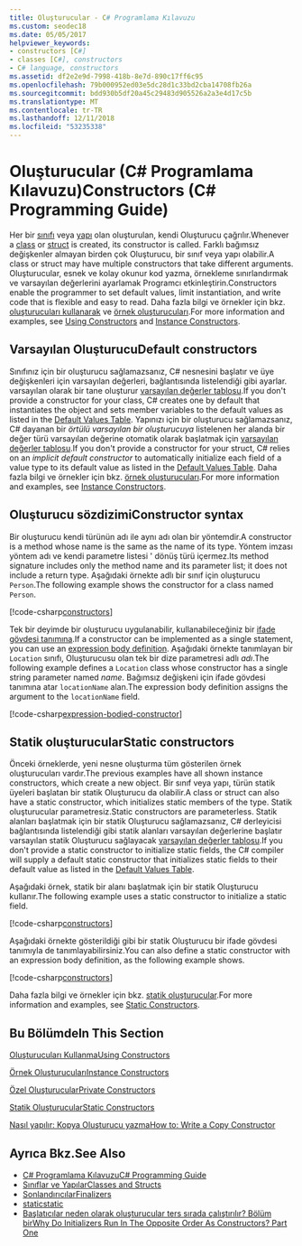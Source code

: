 ```yaml
---
title: Oluşturucular - C# Programlama Kılavuzu
ms.custom: seodec18
ms.date: 05/05/2017
helpviewer_keywords:
- constructors [C#]
- classes [C#], constructors
- C# language, constructors
ms.assetid: df2e2e9d-7998-418b-8e7d-890c17ff6c95
ms.openlocfilehash: 79b000952ed03e5dc28d1c33bd2cba14708fb26a
ms.sourcegitcommit: bdd930b5df20a45c29483d905526a2a3e4d17c5b
ms.translationtype: MT
ms.contentlocale: tr-TR
ms.lasthandoff: 12/11/2018
ms.locfileid: "53235338"
---
```

# <a name="constructors-c-programming-guide"></a><span data-ttu-id="d8dce-102">Oluşturucular (C# Programlama Kılavuzu)</span><span class="sxs-lookup"><span data-stu-id="d8dce-102">Constructors (C# Programming Guide)</span></span>
<span data-ttu-id="d8dce-103">Her bir [sınıfı](../../../csharp/language-reference/keywords/class.md) veya [yapı](../../../csharp/language-reference/keywords/struct.md) olan oluşturulan, kendi Oluşturucu çağrılır.</span><span class="sxs-lookup"><span data-stu-id="d8dce-103">Whenever a [class](../../../csharp/language-reference/keywords/class.md) or [struct](../../../csharp/language-reference/keywords/struct.md) is created, its constructor is called.</span></span> <span data-ttu-id="d8dce-104">Farklı bağımsız değişkenler almayan birden çok Oluşturucu, bir sınıf veya yapı olabilir.</span><span class="sxs-lookup"><span data-stu-id="d8dce-104">A class or struct may have multiple constructors that take different arguments.</span></span> <span data-ttu-id="d8dce-105">Oluşturucular, esnek ve kolay okunur kod yazma, örnekleme sınırlandırmak ve varsayılan değerlerini ayarlamak Programcı etkinleştirin.</span><span class="sxs-lookup"><span data-stu-id="d8dce-105">Constructors enable the programmer to set default values, limit instantiation, and write code that is flexible and easy to read.</span></span> <span data-ttu-id="d8dce-106">Daha fazla bilgi ve örnekler için bkz. [oluşturucuları kullanarak](../../../csharp/programming-guide/classes-and-structs/using-constructors.md) ve [örnek oluşturucuları](../../../csharp/programming-guide/classes-and-structs/instance-constructors.md).</span><span class="sxs-lookup"><span data-stu-id="d8dce-106">For more information and examples, see [Using Constructors](../../../csharp/programming-guide/classes-and-structs/using-constructors.md) and [Instance Constructors](../../../csharp/programming-guide/classes-and-structs/instance-constructors.md).</span></span>  

## <a name="default-constructors"></a><span data-ttu-id="d8dce-107">Varsayılan Oluşturucu</span><span class="sxs-lookup"><span data-stu-id="d8dce-107">Default constructors</span></span>
  
<span data-ttu-id="d8dce-108">Sınıfınız için bir oluşturucu sağlamazsanız, C# nesnesini başlatır ve üye değişkenleri için varsayılan değerleri, bağlantısında listelendiği gibi ayarlar. varsayılan olarak bir tane oluşturur [varsayılan değerler tablosu](../../../csharp/language-reference/keywords/default-values-table.md).</span><span class="sxs-lookup"><span data-stu-id="d8dce-108">If you don't provide a constructor for your class, C# creates one by default that instantiates the object and sets member variables to the default values as listed in the [Default Values Table](../../../csharp/language-reference/keywords/default-values-table.md).</span></span> <span data-ttu-id="d8dce-109">Yapınızı için bir oluşturucu sağlamazsanız, C# dayanan bir *örtülü varsayılan bir oluşturucuya* listelenen her alanda bir değer türü varsayılan değerine otomatik olarak başlatmak için [varsayılan değerler tablosu](../../../csharp/language-reference/keywords/default-values-table.md).</span><span class="sxs-lookup"><span data-stu-id="d8dce-109">If you don't provide a constructor for your struct, C# relies on an *implicit default constructor* to automatically initialize each field of a value type to its default value as listed in the [Default Values Table](../../../csharp/language-reference/keywords/default-values-table.md).</span></span> <span data-ttu-id="d8dce-110">Daha fazla bilgi ve örnekler için bkz. [örnek oluşturucuları](../../../csharp/programming-guide/classes-and-structs/instance-constructors.md).</span><span class="sxs-lookup"><span data-stu-id="d8dce-110">For more information and examples, see [Instance Constructors](../../../csharp/programming-guide/classes-and-structs/instance-constructors.md).</span></span>  

## <a name="constructor-syntax"></a><span data-ttu-id="d8dce-111">Oluşturucu sözdizimi</span><span class="sxs-lookup"><span data-stu-id="d8dce-111">Constructor syntax</span></span>

<span data-ttu-id="d8dce-112">Bir oluşturucu kendi türünün adı ile aynı adı olan bir yöntemdir.</span><span class="sxs-lookup"><span data-stu-id="d8dce-112">A constructor is a method whose name is the same as the name of its type.</span></span> <span data-ttu-id="d8dce-113">Yöntem imzası yöntem adı ve kendi parametre listesi ' dönüş türü içermez.</span><span class="sxs-lookup"><span data-stu-id="d8dce-113">Its method signature includes only the method name and its parameter list; it does not include a return type.</span></span> <span data-ttu-id="d8dce-114">Aşağıdaki örnekte adlı bir sınıf için oluşturucu `Person`.</span><span class="sxs-lookup"><span data-stu-id="d8dce-114">The following example shows the constructor for a class named `Person`.</span></span>

[!code-csharp[constructors](../../../../samples/snippets/csharp/programming-guide/classes-and-structs/constructors1.cs#1)]  

<span data-ttu-id="d8dce-115">Tek bir deyimde bir oluşturucu uygulanabilir, kullanabileceğiniz bir [ifade gövdesi tanımına](../statements-expressions-operators/expression-bodied-members.md).</span><span class="sxs-lookup"><span data-stu-id="d8dce-115">If a constructor can be implemented as a single statement, you can use an [expression body definition](../statements-expressions-operators/expression-bodied-members.md).</span></span> <span data-ttu-id="d8dce-116">Aşağıdaki örnekte tanımlayan bir `Location` sınıfı, Oluşturucusu olan tek bir dize parametresi adlı *adı*.</span><span class="sxs-lookup"><span data-stu-id="d8dce-116">The following example defines a `Location` class whose constructor has a single string parameter named *name*.</span></span> <span data-ttu-id="d8dce-117">Bağımsız değişkeni için ifade gövdesi tanımına atar `locationName` alan.</span><span class="sxs-lookup"><span data-stu-id="d8dce-117">The expression body definition assigns the argument to the `locationName` field.</span></span>

[!code-csharp[expression-bodied-constructor](../../../../samples/snippets/csharp/programming-guide/classes-and-structs/expr-bodied-ctor.cs#1)]  

## <a name="static-constructors"></a><span data-ttu-id="d8dce-118">Statik oluşturucular</span><span class="sxs-lookup"><span data-stu-id="d8dce-118">Static constructors</span></span>

<span data-ttu-id="d8dce-119">Önceki örneklerde, yeni nesne oluşturma tüm gösterilen örnek oluşturucuları vardır.</span><span class="sxs-lookup"><span data-stu-id="d8dce-119">The previous examples have all shown instance constructors, which create a new object.</span></span> <span data-ttu-id="d8dce-120">Bir sınıf veya yapı, türün statik üyeleri başlatan bir statik Oluşturucu da olabilir.</span><span class="sxs-lookup"><span data-stu-id="d8dce-120">A class or struct can also have a static constructor, which initializes static members of the type.</span></span>  <span data-ttu-id="d8dce-121">Statik oluşturucular parametresiz.</span><span class="sxs-lookup"><span data-stu-id="d8dce-121">Static constructors are parameterless.</span></span> <span data-ttu-id="d8dce-122">Statik alanları başlatmak için bir statik Oluşturucu sağlamazsanız, C# derleyicisi bağlantısında listelendiği gibi statik alanları varsayılan değerlerine başlatır varsayılan statik Oluşturucu sağlayacak [varsayılan değerler tablosu](../../../csharp/language-reference/keywords/default-values-table.md).</span><span class="sxs-lookup"><span data-stu-id="d8dce-122">If you don't provide a static constructor to initialize static fields, the C# compiler will supply a default static constructor that initializes static fields to their default value as listed in the [Default Values Table](../../../csharp/language-reference/keywords/default-values-table.md).</span></span> 

<span data-ttu-id="d8dce-123">Aşağıdaki örnek, statik bir alanı başlatmak için bir statik Oluşturucu kullanır.</span><span class="sxs-lookup"><span data-stu-id="d8dce-123">The following example uses a static constructor to initialize a static field.</span></span>

[!code-csharp[constructors](../../../../samples/snippets/csharp/programming-guide/classes-and-structs/constructors1.cs#2)]  

<span data-ttu-id="d8dce-124">Aşağıdaki örnekte gösterildiği gibi bir statik Oluşturucu bir ifade gövdesi tanımıyla de tanımlayabilirsiniz.</span><span class="sxs-lookup"><span data-stu-id="d8dce-124">You can also define a static constructor with an expression body definition, as the following example shows.</span></span> 

[!code-csharp[constructors](../../../../samples/snippets/csharp/programming-guide/classes-and-structs/constructors1.cs#3)]  

<span data-ttu-id="d8dce-125">Daha fazla bilgi ve örnekler için bkz. [statik oluşturucular](../../../csharp/programming-guide/classes-and-structs/static-constructors.md).</span><span class="sxs-lookup"><span data-stu-id="d8dce-125">For more information and examples, see [Static Constructors](../../../csharp/programming-guide/classes-and-structs/static-constructors.md).</span></span>  
  
## <a name="in-this-section"></a><span data-ttu-id="d8dce-126">Bu Bölümde</span><span class="sxs-lookup"><span data-stu-id="d8dce-126">In This Section</span></span>  
 [<span data-ttu-id="d8dce-127">Oluşturucuları Kullanma</span><span class="sxs-lookup"><span data-stu-id="d8dce-127">Using Constructors</span></span>](../../../csharp/programming-guide/classes-and-structs/using-constructors.md)  
  
 [<span data-ttu-id="d8dce-128">Örnek Oluşturucuları</span><span class="sxs-lookup"><span data-stu-id="d8dce-128">Instance Constructors</span></span>](../../../csharp/programming-guide/classes-and-structs/instance-constructors.md)  
  
 [<span data-ttu-id="d8dce-129">Özel Oluşturucular</span><span class="sxs-lookup"><span data-stu-id="d8dce-129">Private Constructors</span></span>](../../../csharp/programming-guide/classes-and-structs/private-constructors.md)  
  
 [<span data-ttu-id="d8dce-130">Statik Oluşturucular</span><span class="sxs-lookup"><span data-stu-id="d8dce-130">Static Constructors</span></span>](../../../csharp/programming-guide/classes-and-structs/static-constructors.md)  
  
 [<span data-ttu-id="d8dce-131">Nasıl yapılır: Kopya Oluşturucu yazma</span><span class="sxs-lookup"><span data-stu-id="d8dce-131">How to: Write a Copy Constructor</span></span>](../../../csharp/programming-guide/classes-and-structs/how-to-write-a-copy-constructor.md)  
  
## <a name="see-also"></a><span data-ttu-id="d8dce-132">Ayrıca Bkz.</span><span class="sxs-lookup"><span data-stu-id="d8dce-132">See Also</span></span>

- [<span data-ttu-id="d8dce-133">C# Programlama Kılavuzu</span><span class="sxs-lookup"><span data-stu-id="d8dce-133">C# Programming Guide</span></span>](../../../csharp/programming-guide/index.md)  
- [<span data-ttu-id="d8dce-134">Sınıflar ve Yapılar</span><span class="sxs-lookup"><span data-stu-id="d8dce-134">Classes and Structs</span></span>](../../../csharp/programming-guide/classes-and-structs/index.md)  
- [<span data-ttu-id="d8dce-135">Sonlandırıcılar</span><span class="sxs-lookup"><span data-stu-id="d8dce-135">Finalizers</span></span>](../../../csharp/programming-guide/classes-and-structs/destructors.md)  
- [<span data-ttu-id="d8dce-136">static</span><span class="sxs-lookup"><span data-stu-id="d8dce-136">static</span></span>](../../../csharp/language-reference/keywords/static.md)  
- [<span data-ttu-id="d8dce-137">Başlatıcılar neden olarak oluşturucular ters sırada çalıştırılır? Bölüm bir</span><span class="sxs-lookup"><span data-stu-id="d8dce-137">Why Do Initializers Run In The Opposite Order As Constructors? Part One</span></span>](https://blogs.msdn.microsoft.com/ericlippert/2008/02/15/why-do-initializers-run-in-the-opposite-order-as-constructors-part-one)

